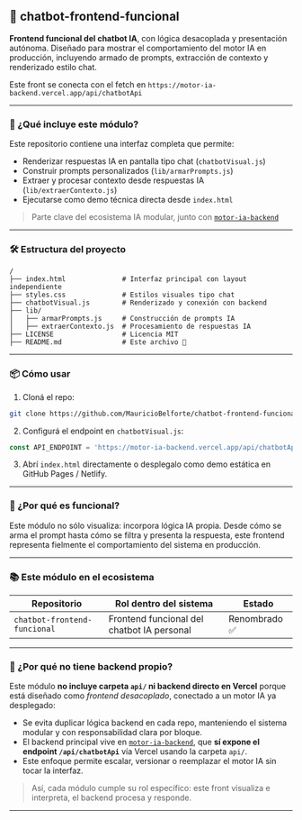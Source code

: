 
## 🧩 chatbot-frontend-funcional

**Frontend funcional del chatbot IA**, con lógica desacoplada y presentación autónoma. Diseñado para mostrar el comportamiento del motor IA en producción, incluyendo armado de prompts, extracción de contexto y renderizado estilo chat.

Este front se conecta con el fetch en `https://motor-ia-backend.vercel.app/api/chatbotApi`

---

### 🚀 ¿Qué incluye este módulo?

Este repositorio contiene una interfaz completa que permite:

- Renderizar respuestas IA en pantalla tipo chat (`chatbotVisual.js`)
- Construir prompts personalizados (`lib/armarPrompts.js`)
- Extraer y procesar contexto desde respuestas IA (`lib/extraerContexto.js`)
- Ejecutarse como demo técnica directa desde `index.html`

> Parte clave del ecosistema IA modular, junto con [`motor-ia-backend`](https://github.com/MauricioBelforte/motor-ia-backend)

---

### 🛠️ Estructura del proyecto

```
/
├── index.html              # Interfaz principal con layout independiente
├── styles.css              # Estilos visuales tipo chat
├── chatbotVisual.js        # Renderizado y conexión con backend
├── lib/
│   ├── armarPrompts.js     # Construcción de prompts IA
│   ├── extraerContexto.js  # Procesamiento de respuestas IA
├── LICENSE                 # Licencia MIT
├── README.md               # Este archivo 📘
```

---

### 📦 Cómo usar

1. Cloná el repo:

```bash
git clone https://github.com/MauricioBelforte/chatbot-frontend-funcional.git
```

2. Configurá el endpoint en `chatbotVisual.js`:

```js
const API_ENDPOINT = 'https://motor-ia-backend.vercel.app/api/chatbotApi';
```

3. Abrí `index.html` directamente o desplegalo como demo estática en GitHub Pages / Netlify.

---

### 🎯 ¿Por qué es funcional?

Este módulo no sólo visualiza: incorpora lógica IA propia. Desde cómo se arma el prompt hasta cómo se filtra y presenta la respuesta, este frontend representa fielmente el comportamiento del sistema en producción.

---

### 📚 Este módulo en el ecosistema

| Repositorio                   | Rol dentro del sistema                      | Estado       |
|-------------------------------|---------------------------------------------|--------------|
| `chatbot-frontend-funcional` | Frontend funcional del chatbot IA personal  | Renombrado ✅ |

---

### 🧠 ¿Por qué no tiene backend propio?

Este módulo **no incluye carpeta `api/` ni backend directo en Vercel** porque está diseñado como *frontend desacoplado*, conectado a un motor IA ya desplegado:

- Se evita duplicar lógica backend en cada repo, manteniendo el sistema modular y con responsabilidad clara por bloque.
- El backend principal vive en [`motor-ia-backend`](https://github.com/MauricioBelforte/motor-ia-backend), que **sí expone el endpoint `/api/chatbotApi`** vía Vercel usando la carpeta `api/`.
- Este enfoque permite escalar, versionar o reemplazar el motor IA sin tocar la interfaz.

> Así, cada módulo cumple su rol específico: este front visualiza e interpreta, el backend procesa y responde.

---
